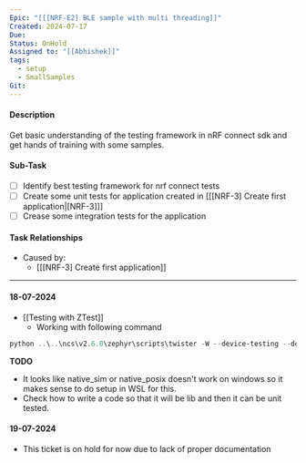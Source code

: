 ```yaml
---
Epic: "[[[NRF-E2] BLE sample with multi threading]]"
Created: 2024-07-17
Due: 
Status: OnHold
Assigned to: "[[Abhishek]]"
tags:
  - setup
  - SmallSamples
Git:
---
```

#### Description
Get basic understanding of the testing framework in nRF connect sdk and get hands of training with some samples.
#### Sub-Task
- [ ] Identify best testing framework for nrf connect tests
- [ ] Create some unit tests for application created in [[[NRF-3] Create first application|[NRF-3]\]]
- [ ] Crease some integration tests for the application

#### Task Relationships
- Caused by:
	- [[[NRF-3] Create first application]]

---
#### 18-07-2024
- [[Testing with ZTest]]
	- Working with following command
```powershell
python ..\..\ncs\v2.6.0\zephyr\scripts\twister -W --device-testing --device-serial COM9 --west-runner=nrfjprog --west-flash="--erase,--softreset" -p nrf52840dk_nrf52840 -T .\blinkyLED\tests\
```

**TODO**
- It looks like native_sim or native_posix doesn't work on windows so it makes sense to do setup in WSL for this.
- Check how to write a code so that it will be lib and then it can be unit tested.

#### 19-07-2024
- This ticket is on hold for now due to lack of proper documentation